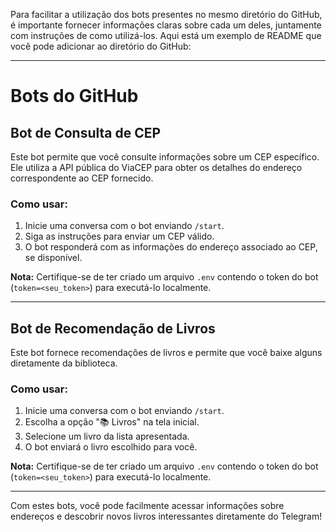 Para facilitar a utilização dos bots presentes no mesmo diretório do GitHub, é importante fornecer informações claras sobre cada um deles, juntamente com instruções de como utilizá-los. Aqui está um exemplo de README que você pode adicionar ao diretório do GitHub:

---

# Bots do GitHub

## Bot de Consulta de CEP

Este bot permite que você consulte informações sobre um CEP específico. Ele utiliza a API pública do ViaCEP para obter os detalhes do endereço correspondente ao CEP fornecido.

### Como usar:

1. Inicie uma conversa com o bot enviando `/start`.
2. Siga as instruções para enviar um CEP válido.
3. O bot responderá com as informações do endereço associado ao CEP, se disponível.

**Nota:** Certifique-se de ter criado um arquivo `.env` contendo o token do bot (`token=<seu_token>`) para executá-lo localmente.

---

## Bot de Recomendação de Livros

Este bot fornece recomendações de livros e permite que você baixe alguns diretamente da biblioteca.

### Como usar:

1. Inicie uma conversa com o bot enviando `/start`.
2. Escolha a opção "📚 Livros" na tela inicial.
3. Selecione um livro da lista apresentada.
4. O bot enviará o livro escolhido para você.

**Nota:** Certifique-se de ter criado um arquivo `.env` contendo o token do bot (`token=<seu_token>`) para executá-lo localmente.

---

Com estes bots, você pode facilmente acessar informações sobre endereços e descobrir novos livros interessantes diretamente do Telegram!
